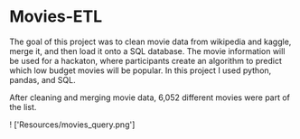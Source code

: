 # Movies-ETL

The goal of this project was to clean movie data from wikipedia and kaggle, merge it, and then load it onto a SQL database. The movie information will be used for a hackaton, where participants create an algorithm to predict which low budget movies will be popular. In this project I used python, pandas, and SQL. 

After cleaning and merging movie data, 6,052 different movies were part of the list.

! ['Resources/movies_query.png']
